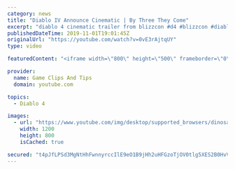 ```yaml
---
category: news
title: "Diablo IV Announce Cinematic | By Three They Come"
excerpt: "diablo 4 cinematic trailer from blizzcon #d4 #blizzcon #diablo."
publishedDateTime: 2019-11-01T19:01:45Z
originalUrl: "https://youtube.com/watch?v=0vE3rAjtqUY"
type: video

featuredContent: "<iframe width=\"800\" height=\"500\" frameborder=\"0\" src=\"https://www.youtube.com/embed/0vE3rAjtqUY\" allow=\"accelerometer; autoplay; encrypted-media; gyroscope; picture-in-picture\" allowfullscreen></iframe>"

provider:
  name: Game Clips And Tips
  domain: youtube.com

topics:
  - Diablo 4

images:
  - url: "https://www.youtube.com/img/desktop/supported_browsers/dinosaur.png"
    width: 1200
    height: 800
    isCached: true

secured: "t4pJfLPSd3MgNtHhFwnnyrccIlE9eO1B9jHh2uHFGzoTjOV0tlg5XES2B0HvVMh6W3CGKVAN85hBjM0jktngRDYKCiP3+5C16V4h9jS2loYc2vmmjJ8eR0cTR4hqsUXKyaf+O53aW6sHRGIwl8XLItAg1rv5HZQlXkZ6u0ts0mcJVAPtgdGWDpSqbmRXDtwohRXrSC4O9ZP/JeK7JT2rV0IOBs2X4M8gJJUhpFsszbsH7L4K4Lm92aHI1HcWxujCDzPAVJR46M+7PcWkT7ev21ylK9hPN58oxcXGZ0uZUZlH1hPnE8c5YoXZjlCXhawskuXDzlUmy2pWpMeDfzNRG0Wp5eBRigwm/LA65PRE8uITEkHIOow31rMx+6aIVGAiJBIZJ+pu3vrVy97SJlhfnA==;p4+0y7b5V2k3vmRncV0+hw=="
---
```


